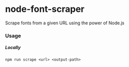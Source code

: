 # node-font-scraper
Scrape fonts from a given URL using the power of Node.js

### Usage
##### Locally
```
npm run scrape <url> <output-path>
```
